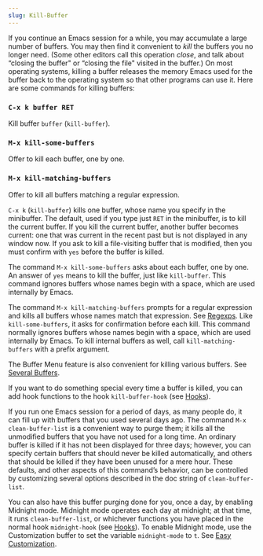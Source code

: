```yaml
---
slug: Kill-Buffer
---
```


If you continue an Emacs session for a while, you may accumulate a large number of buffers. You may then find it convenient to *kill* the buffers you no longer need. (Some other editors call this operation *close*, and talk about “closing the buffer" or “closing the file" visited in the buffer.) On most operating systems, killing a buffer releases the memory Emacs used for the buffer back to the operating system so that other programs can use it. Here are some commands for killing buffers:

### `C-x k buffer RET`

Kill buffer `buffer` (`kill-buffer`).

### `M-x kill-some-buffers`

Offer to kill each buffer, one by one.

### `M-x kill-matching-buffers`

Offer to kill all buffers matching a regular expression.

`C-x k` (`kill-buffer`) kills one buffer, whose name you specify in the minibuffer. The default, used if you type just `RET` in the minibuffer, is to kill the current buffer. If you kill the current buffer, another buffer becomes current: one that was current in the recent past but is not displayed in any window now. If you ask to kill a file-visiting buffer that is modified, then you must confirm with `yes` before the buffer is killed.

The command `M-x kill-some-buffers` asks about each buffer, one by one. An answer of `yes` means to kill the buffer, just like `kill-buffer`. This command ignores buffers whose names begin with a space, which are used internally by Emacs.

The command `M-x kill-matching-buffers` prompts for a regular expression and kills all buffers whose names match that expression. See [Regexps](Regexps). Like `kill-some-buffers`, it asks for confirmation before each kill. This command normally ignores buffers whose names begin with a space, which are used internally by Emacs. To kill internal buffers as well, call `kill-matching-buffers` with a prefix argument.

The Buffer Menu feature is also convenient for killing various buffers. See [Several Buffers](Several-Buffers).

If you want to do something special every time a buffer is killed, you can add hook functions to the hook `kill-buffer-hook` (see [Hooks](Hooks)).

If you run one Emacs session for a period of days, as many people do, it can fill up with buffers that you used several days ago. The command `M-x clean-buffer-list` is a convenient way to purge them; it kills all the unmodified buffers that you have not used for a long time. An ordinary buffer is killed if it has not been displayed for three days; however, you can specify certain buffers that should never be killed automatically, and others that should be killed if they have been unused for a mere hour. These defaults, and other aspects of this command’s behavior, can be controlled by customizing several options described in the doc string of `clean-buffer-list`.

You can also have this buffer purging done for you, once a day, by enabling Midnight mode. Midnight mode operates each day at midnight; at that time, it runs `clean-buffer-list`, or whichever functions you have placed in the normal hook `midnight-hook` (see [Hooks](Hooks)). To enable Midnight mode, use the Customization buffer to set the variable `midnight-mode` to `t`. See [Easy Customization](Easy-Customization).
